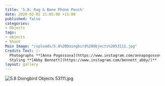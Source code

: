 ```yaml
---
title: '5.8: Rag & Bone Phone Pouch'
date: 2020-02-02 21:05:00 +11:00
published: false
categories:
- Objects
tags:
- objects
- Shoot
Main Image: "/uploads/5.8%20Doingbird%20Objects%2053111.jpg"
Credits Text: |-
  Photographs **[Anna Pogossova](https://www.instagram.com/annapogossova/)** at **[B&A](https://www.instagram.com/barepsau/)**
  Styling **[Abby Bennett](https://www.instagram.com/bennett_abby/)**
layout: gallery
---
```


![5.8 Doingbird Objects 53111.jpg](/uploads/5.8%20Doingbird%20Objects%2053111.jpg)